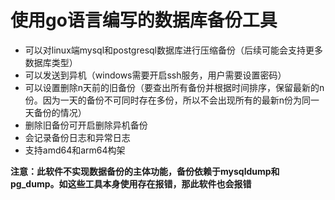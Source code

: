 # 使用go语言编写的数据库备份工具

* 可以对linux端mysql和postgresql数据库进行压缩备份（后续可能会支持更多数据库类型）
* 可以发送到异机（windows需要开启ssh服务，用户需要设置密码）
* 可以设置删除n天前的旧备份（要查出所有备份并根据时间排序，保留最新的n份。因为一天的备份不可同时存在多份，所以不会出现所有的最新n份为同一天备份的情况）
* 删除旧备份可开启删除异机备份
* 会记录备份日志和异常日志
* 支持amd64和arm64构架

__注意：此软件不实现数据备份的主体功能，备份依赖于mysqldump和pg_dump。如这些工具本身使用存在报错，那此软件也会报错__
